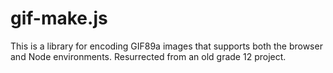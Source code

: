 gif-make.js
===========

This is a library for encoding GIF89a images that supports both the browser and Node environments. Resurrected from an old grade 12 project.

